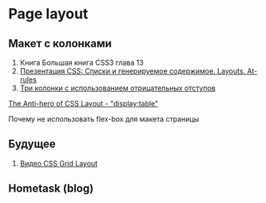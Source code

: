 # Page layout
## Макет с колонками
1. Книга Большая книга CSS3 глава 13
2. [Презентация CSS: Списки и генерируемое содержимое. Layouts. At-rules](https://events.yandex.ru/lib/talks/564/)
3. [Три колонки с использованием отрицательных отступов](http://alistapart.com/article/holygrail)

[The Anti-hero of CSS Layout - "display:table"](http://colintoh.com/blog/display-table-anti-hero)

Почему не использовать flex-box для макета страницы

## Будущее
1. [Видео CSS Grid Layout ](https://www.youtube.com/watch?v=I9AukdAfJWE)
## Hometask (blog)
